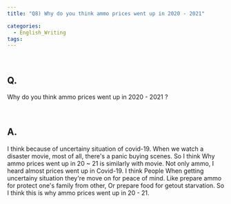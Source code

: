 ```yaml
---
title: "Q8) Why do you think ammo prices went up in 2020 - 2021"

categories:
  - English_Writing
tags:
---
```

<br>

<h2>
Q. 
</h2>

Why do you think ammo prices went up in 2020 - 2021 ?

<br>

<h2>
A. 
</h2>

I think because of uncertainy situation of covid-19. When we watch a disaster movie, most of all, there's a panic buying scenes. So I think Why ammo prices went up in 20 ~ 21 is similarly with movie. Not only ammo, I heard almost prices went up in Covid-19. I think People When getting uncertainy situation they're move on for peace of mind. Like prepare ammo for protect one's family from other, Or prepare food for getout starvation. So I think this is why ammo prices went up in 20 - 21.


